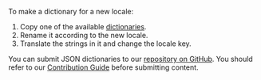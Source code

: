 To make a dictionary for a new locale:

1. Copy one of the available [dictionaries](/concepts/Common/33%20Localization/01%20Dictionaries '/Documentation/Guide/Common/Localization/#Dictionaries').
2. Rename it according to the new locale.
3. Translate the strings in it and change the locale key.

You can submit JSON dictionaries to our [repository on GitHub](https://github.com/DevExpress/DevExtreme/tree/18_2/js/localization/messages). You should refer to our [Contribution Guide](https://github.com/DevExpress/DevExtreme/blob/18_2/CONTRIBUTING.md) before submitting content.

